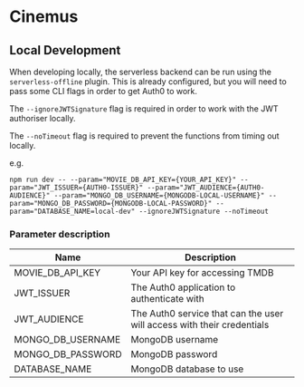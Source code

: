# Cinemus

## Local Development

When developing locally, the serverless backend can be run using the `serverless-offline` plugin.
This is already configured, but you will need to pass some CLI flags in order to get Auth0 to work.

The `--ignoreJWTSignature` flag is required in order to work with the JWT authoriser locally.

The `--noTimeout` flag is required to prevent the functions from timing out locally.

e.g.
```shell
npm run dev -- --param="MOVIE_DB_API_KEY={YOUR_API_KEY}" --param="JWT_ISSUER={AUTH0-ISSUER}" --param="JWT_AUDIENCE={AUTH0-AUDIENCE}" --param="MONGO_DB_USERNAME={MONGODB-LOCAL-USERNAME}" --param="MONGO_DB_PASSWORD={MONGODB-LOCAL-PASSWORD}" --param="DATABASE_NAME=local-dev" --ignoreJWTSignature --noTimeout
```

### Parameter description

| Name              | Description                                                            |
|-------------------|------------------------------------------------------------------------|
| MOVIE_DB_API_KEY  | Your API key for accessing TMDB                                        |
| JWT_ISSUER        | The Auth0 application to authenticate with                             |
| JWT_AUDIENCE      | The Auth0 service that can the user will access with their credentials |
| MONGO_DB_USERNAME | MongoDB username                                                       |
| MONGO_DB_PASSWORD | MongoDB password                                                       |
| DATABASE_NAME     | MongoDB database to use                                                |
